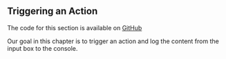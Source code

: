 ## Triggering an Action

The code for this section is available on [GitHub](https://github.com/iAmMrinal0/prestoByExample/releases/tag/v0.3)

Our goal in this chapter is to trigger an action and log the content from the input box to the console.

